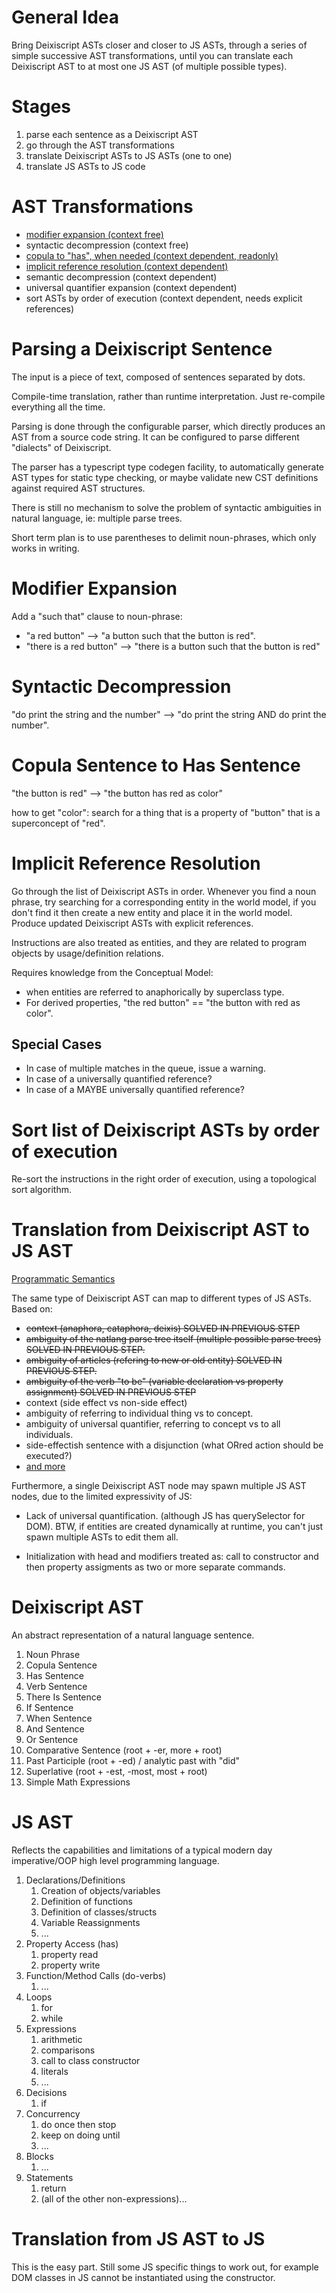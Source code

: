 # General Idea

Bring Deixiscript ASTs closer and closer to JS ASTs, through a series of simple
successive AST transformations, until you can translate each Deixiscript AST to
at most one JS AST (of multiple possible types).

# Stages

1. parse each sentence as a Deixiscript AST
1. go through the AST transformations
1. translate Deixiscript ASTs to JS ASTs (one to one)
1. translate JS ASTs to JS code

# AST Transformations

- [modifier expansion (context free)](./expandModifiers.ts)
- syntactic decompression (context free)
- [copula to "has", when needed (context dependent, readonly)](./copulaToHas.ts)
- [implicit reference resolution (context dependent)](./resImplRefs.ts)
- semantic decompression (context dependent)
- universal quantifier expansion (context dependent)
- sort ASTs by order of execution (context dependent, needs explicit references)

# Parsing a Deixiscript Sentence

The input is a piece of text, composed of sentences separated by dots.

Compile-time translation, rather than runtime interpretation. Just re-compile
everything all the time.

Parsing is done through the configurable parser, which directly produces an AST
from a source code string. It can be configured to parse different "dialects" of
Deixiscript.

The parser has a typescript type codegen facility, to automatically generate AST
types for static type checking, or maybe validate new CST definitions against
required AST structures.

There is still no mechanism to solve the problem of syntactic ambiguities in
natural language, ie: multiple parse trees.

Short term plan is to use parentheses to delimit noun-phrases, which only works in writing.

# Modifier Expansion

Add a "such that" clause to noun-phrase:

- "a red button" --> "a button such that the button is red".
- "there is a red button" --> "there is a button such that the button is red"

# Syntactic Decompression

"do print the string and the number" --> "do print the string AND do print the
number".

# Copula Sentence to Has Sentence

"the button is red" --> "the button has red as color"

how to get "color": search for a thing that is a property of "button" that is a
superconcept of "red".

# Implicit Reference Resolution

Go through the list of Deixiscript ASTs in order. Whenever you find a noun
phrase, try searching for a corresponding entity in the world model, if you
don't find it then create a new entity and place it in the world model. Produce
updated Deixiscript ASTs with explicit references.

Instructions are also treated as entities, and they are related to program
objects by usage/definition relations.

Requires knowledge from the Conceptual Model:

- when entities are referred to anaphorically by superclass type.
- For derived properties, "the red button" == "the button with red as color".

## Special Cases

- In case of multiple matches in the queue, issue a warning.
- In case of a universally quantified reference?
- In case of a MAYBE universally quantified reference?

# Sort list of Deixiscript ASTs by order of execution

Re-sort the instructions in the right order of execution, using a topological
sort algorithm.

# Translation from Deixiscript AST to JS AST

[Programmatic Semantics](./semantics.md)

The same type of Deixiscript AST can map to different types of JS ASTs. Based
on:

- ~~context (anaphora, cataphora, deixis) SOLVED IN PREVIOUS STEP~~
- ~~ambiguity of the natlang parse tree itself (multiple possible parse trees) SOLVED IN PREVIOUS STEP.~~
- ~~ambiguity of articles (refering to new or old entity) SOLVED IN PREVIOUS STEP.~~
- ~~ambiguity of the verb "to be" (variable declaration vs property assignment) SOLVED IN PREVIOUS STEP~~
- context (side effect vs non-side effect)
- ambiguity of referring to individual thing vs to concept.
- ambiguity of universal quantifier, referring to concept vs to all individuals.
- side-effectish sentence with a disjunction (what ORred action should be
  executed?)
- [and more](./ambiguities.md)

Furthermore, a single Deixiscript AST node may spawn multiple JS AST nodes, due
to the limited expressivity of JS:

- Lack of universal quantification. (although JS has querySelector for DOM).
  BTW, if entities are created dynamically at runtime, you can't just spawn
  multiple ASTs to edit them all.

- Initialization with head and modifiers treated as: call to constructor and
  then property assigments as two or more separate commands.

# Deixiscript AST

An abstract representation of a natural language sentence.

1. Noun Phrase
1. Copula Sentence
1. Has Sentence
1. Verb Sentence
1. There Is Sentence
1. If Sentence
1. When Sentence
1. And Sentence
1. Or Sentence
1. Comparative Sentence (root + -er, more + root)
1. Past Participle (root + -ed) / analytic past with "did"
1. Superlative (root + -est, -most, most + root)
1. Simple Math Expressions

# JS AST

Reflects the capabilities and limitations of a typical modern day imperative/OOP
high level programming language.

1. Declarations/Definitions
   1. Creation of objects/variables
   1. Definition of functions
   1. Definition of classes/structs
   1. Variable Reassignments
   1. ...
1. Property Access (has)
   1. property read
   1. property write
1. Function/Method Calls (do-verbs)
   1. ...
1. Loops
   1. for
   1. while
1. Expressions
   1. arithmetic
   1. comparisons
   1. call to class constructor
   1. literals
   1. ...
1. Decisions
   1. if
1. Concurrency
   1. do once then stop
   1. keep on doing until
   1. ...
1. Blocks
   1. ...
1. Statements
   1. return
   1. (all of the other non-expressions)...

# Translation from JS AST to JS

This is the easy part. Still some JS specific things to work out, for example
DOM classes in JS cannot be instantiated using the constructor.
